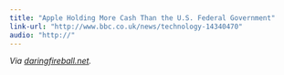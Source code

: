 ```yaml
---
title: "Apple Holding More Cash Than the U.S. Federal Government"
link-url: "http://www.bbc.co.uk/news/technology-14340470"
audio: "http://"
---
```

<p><em>Via <a href="http://daringfireball.net/linked/2011/07/29/apple-politics">daringfireball.net</a>.</em></p>
